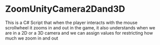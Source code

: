 # ZoomUnityCamera2Dand3D
This is a C# Script that when the player interacts with the mouse scrollwheel it zooms in and out in the game, it also understands when we are in a 2D or a 3D camera and we can assign values for restricting how much we zoom in and out
